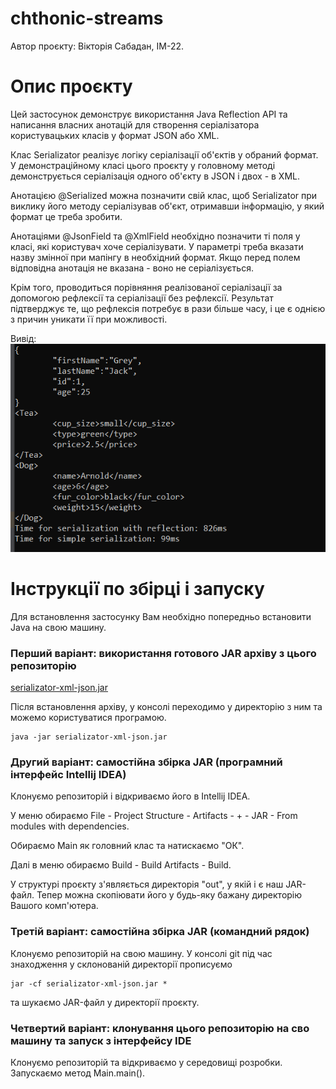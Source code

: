 # chthonic-streams

Автор проєкту: Вікторія Сабадан, ІМ-22.

# Опис проєкту

Цей застосунок демонструє використання Java Reflection API та написання
власних анотацій для створення серіалізатора користувацьких класів
у формат JSON або XML.

Клас Serializator реалізує логіку серіалізації об'єктів у обраний
формат. У демонстраційному класі цього проєкту у головному методі
демонструється серіалізація одного об'єкту в JSON і двох - в XML. 

Анотацією @Serialized можна позначити свій клас, щоб Serializator
при виклику його методу серіалізував об'єкт, отримавши інформацію,
у який формат це треба зробити.

Анотаціями @JsonField та @XmlField необхідно позначити ті поля у класі,
які користувач хоче серіалізувати. У параметрі треба вказати назву змінної при мапінгу
в необхідний формат. Якщо перед полем відповідна анотація не вказана - воно не серіалізується.

Крім того, проводиться порівняння реалізованої серіалізації за допомогою
рефлексії та серіалізації без рефлексії. Результат підтверджує те, що рефлексія
потребує в рази більше часу, і це є однією з причин уникати її при можливості.

Вивід:
![Приклад виводу](example.png)

# Інструкції по збірці і запуску

Для встановлення застосунку Вам необхідно попередньо встановити Java на свою машину.

### Перший варіант: використання готового JAR архіву з цього репозиторію

[serializator-xml-json.jar](serializator-xml-json.jar)

Після встановлення архіву, у консолі переходимо у директорію з ним та можемо користуватися програмою.

```
java -jar serializator-xml-json.jar
```

### Другий варіант: самостійна збірка JAR (програмний інтерфейс Intellij IDEA)

Клонуємо репозиторій і відкриваємо його в Intellij IDEA.

У меню обираємо File - Project Structure - Artifacts - + - JAR - From modules with dependencies.

Обираємо Main як головний клас та натискаємо "ОК".

Далі в меню обираємо Build - Build Artifacts - Build.

У структурі проєкту з'являється директорія "out", у якій і є наш JAR-файл. Тепер можна скопіювати його у будь-яку бажану
директорію Вашого комп'ютера.

### Третій варіант: самостійна збірка JAR (командний рядок)

Клонуємо репозиторій на свою машину. У консолі git під час знаходження
у склонованій директорії прописуємо

```
jar -cf serializator-xml-json.jar *
```

та шукаємо JAR-файл у директорії проєкту.

### Четвертий варіант: клонування цього репозиторію на сво машину та запуск з інтерфейсу IDE

Клонуємо репозиторій та відкриваємо у середовищі розробки. Запускаємо метод Main.main().